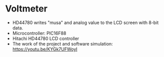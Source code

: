 # Voltmeter

- HD44780 writes "musa" and analog value to the LCD screen with 8-bit data.
- Microcontroller: PIC16F88
- Hitachi HD44780 LCD controller
- The work of the project and software simulation: https://youtu.be/KYGk7UFWoyI
